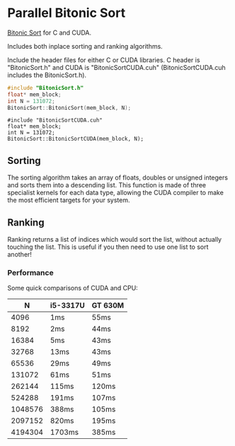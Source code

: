 # Parallel Bitonic Sort
[Bitonic Sort](https://en.wikipedia.org/wiki/Bitonic_sorter) for C and CUDA.

Includes both inplace sorting and ranking algorithms.

Include the header files for either C or CUDA libraries. C header is "BitonicSort.h" and CUDA is "BitonicSortCUDA.cuh" (BitonicSortCUDA.cuh includes the BitonicSort.h).

```C
#include "BitonicSort.h"
float* mem_block;
int N = 131072;
BitonicSort::BitonicSort(mem_block, N);
```

```CUDA
#include "BitonicSortCUDA.cuh"
float* mem_block;
int N = 131072;
BitonicSort::BitonicSortCUDA(mem_block, N);
```

## Sorting

The sorting algorithm takes an array of floats, doubles or unsigned integers and sorts them into a descending list. This function is made of three specialist kernels for each data type, allowing the CUDA compiler to make the most efficient targets for your system.

## Ranking

Ranking returns a list of indices which would sort the list, without actually touching the list. This is useful if you then need to use one list to sort another!

### Performance

Some quick comparisons of CUDA and CPU:

N       | i5-3317U  | GT 630M
---     |   ---     | ---
4096    | 1ms       | 55ms
8192    | 2ms       | 44ms
16384   | 5ms       | 43ms
32768   | 13ms      | 43ms
65536   | 29ms      | 49ms
131072  | 61ms      | 51ms
262144  | 115ms     | 120ms
524288  | 191ms     | 107ms
1048576 | 388ms     | 105ms
2097152 | 820ms     | 195ms
4194304 | 1703ms    | 385ms